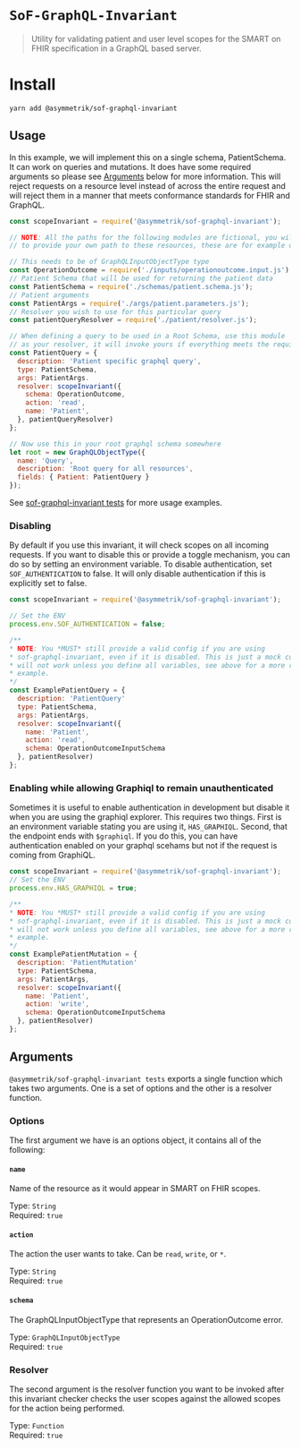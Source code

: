 # `SoF-GraphQL-Invariant`

> Utility for validating patient and user level scopes for the SMART on FHIR
specification in a GraphQL based server.

# Install

```shell
yarn add @asymmetrik/sof-graphql-invariant
```

## Usage
In this example, we will implement this on a single schema, PatientSchema. It
can work on queries and mutations. It does have some required arguments so
please see [Arguments](#arguments) below for more information. This will reject
requests on a resource level instead of across the entire request and will
reject them in a manner that meets conformance standards for FHIR and GraphQL.

```javascript
const scopeInvariant = require('@asymmetrik/sof-graphql-invariant');

// NOTE: All the paths for the following modules are fictional, you will need
// to provide your own path to these resources, these are for example only

// This needs to be of GraphQLInputObjectType type
const OperationOutcome = require('./inputs/operationoutcome.input.js');
// Patient Schema that will be used for returning the patient data
const PatientSchema = require('./schemas/patient.schema.js');
// Patient arguments
const PatientArgs = require('./args/patient.parameters.js');
// Resolver you wish to use for this particular query
const patientQueryResolver = require('./patient/resolver.js');

// When defining a query to be used in a Root Schema, use this module
// as your resolver, it will invoke yours if everything meets the requirements
const PatientQuery = {
  description: 'Patient specific graphql query',
  type: PatientSchema,
  args: PatientArgs.
  resolver: scopeInvariant({
    schema: OperationOutcome,
    action: 'read',
    name: 'Patient',
  }, patientQueryResolver)
};

// Now use this in your root graphql schema somewhere
let root = new GraphQLObjectType({
  name: 'Query',
  description: 'Root query for all resources',
  fields: { Patient: PatientQuery }
});
```

See [sof-graphql-invariant tests](./index.test.js) for more usage examples.

### Disabling
By default if you use this invariant, it will check scopes on all incoming requests. If you want to disable this or provide a toggle mechanism, you can do so by setting an environment variable. To disable authentication, set `SOF_AUTHENTICATION` to false. It will only disable authentication if this is explicitly set to false.

```javascript
const scopeInvariant = require('@asymmetrik/sof-graphql-invariant');

// Set the ENV
process.env.SOF_AUTHENTICATION = false;

/**
* NOTE: You *MUST* still provide a valid config if you are using
* sof-graphql-invariant, even if it is disabled. This is just a mock config and
* will not work unless you define all variables, see above for a more real world
* example.
*/
const ExamplePatientQuery = {
  description: 'PatientQuery'
  type: PatientSchema,
  args: PatientArgs,
  resolver: scopeInvariant({
    name: 'Patient',
    action: 'read',
    schema: OperationOutcomeInputSchema
  }, patientResolver)
};
```


### Enabling while allowing Graphiql to remain unauthenticated
Sometimes it is useful to enable authentication in development but disable it when you are using the graphiql explorer. This requires two things. First is an environment variable stating you are using it, `HAS_GRAPHIQL`. Second, that the endpoint ends with `$graphiql`. If you do this, you can have authentication enabled on your graphql scehams but not if the request is coming from GraphiQL.

```javascript
const scopeInvariant = require('@asymmetrik/sof-graphql-invariant');
// Set the ENV
process.env.HAS_GRAPHIQL = true;

/**
* NOTE: You *MUST* still provide a valid config if you are using
* sof-graphql-invariant, even if it is disabled. This is just a mock config and
* will not work unless you define all variables, see above for a more real world
* example.
*/
const ExamplePatientMutation = {
  description: 'PatientMutation'
  type: PatientSchema,
  args: PatientArgs,
  resolver: scopeInvariant({
    name: 'Patient',
    action: 'write',
    schema: OperationOutcomeInputSchema
  }, patientResolver)
};
```

## Arguments

`@asymmetrik/sof-graphql-invariant tests` exports a single function which takes two arguments. One is a set of options and the other is a resolver function.

### Options
The first argument we have is an options object, it contains all of the following:

#### `name`
Name of the resource as it would appear in SMART on FHIR scopes. 

Type: `String`  
Required: `true`  

#### `action`
The action the user wants to take. Can be `read`, `write`, or `*`.

Type: `String`  
Required: `true`  

#### `schema`
The GraphQLInputObjectType that represents an OperationOutcome error.

Type: `GraphQLInputObjectType`  
Required: `true`

### Resolver
The second argument is the resolver function you want to be invoked after this invariant checker checks the
user scopes against the allowed scopes for the action being performed.

Type: `Function`  
Required: `true`  
